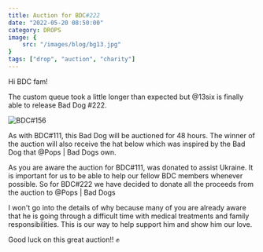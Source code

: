 ```yaml
---
title: Auction for BDC#222
date: "2022-05-20 08:50:00"
category: DROPS
image: {
	src: "/images/blog/bg13.jpg"
}
tags: ["drop", "auction", "charity"]
---
```


Hi BDC fam!

The custom queue took a little longer than expected but @13six is finally able to release Bad Dog #222.

![BDC#156](/images/nft/bdc-222.jpg)

As with BDC#111, this Bad Dog will be auctioned for 48 hours.
The winner of the auction will also receive the hat below which was inspired by the Bad Dog that @Pops | Bad Dogs  own.

As you are aware the auction for BDC#111, was donated to assist Ukraine. It is important for us to be able to help our fellow BDC members whenever possible. So for BDC#222 we have decided to donate all the proceeds from the auction to @Pops | Bad Dogs 

I won't go into the details of why because many of you are already aware that he is going through a difficult time with medical treatments and family responsibilities. This is our way to help support him and show him our love.

Good luck on this great auction!! ✊
